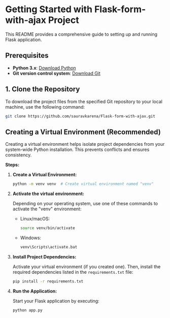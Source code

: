
# Getting Started with Flask-form-with-ajax Project

This README provides a comprehensive guide to setting up and running Flask application.

## Prerequisites

- **Python 3.x**: [Download Python](https://www.python.org/downloads/)
- **Git version control system**: [Download Git](https://git-scm.com/)

## 1. Clone the Repository

To download the project files from the specified Git repository to your local machine, use the following command:

```sh
git clone https://github.com/sauravkarena/Flask-form-with-ajax.git
```

## Creating a Virtual Environment (Recommended)

Creating a virtual environment helps isolate project dependencies from your system-wide Python installation. This prevents conflicts and ensures consistency.

**Steps:**

1. **Create a Virtual Environment:**

   ```sh
   python -m venv venv  # Create virtual environment named "venv"
   ```

2. **Activate the virtual environment:**

   Depending on your operating system, use one of these commands to activate the "venv" environment:

   - Linux/macOS:

     ```sh
     source venv/bin/activate
     ```

   - Windows:

     ```sh
     venv\Scripts\activate.bat
     ```

3. **Install Project Dependencies:**

   Activate your virtual environment (if you created one). Then, install the required dependencies listed in the `requirements.txt` file:

   ```sh
   pip install -r requirements.txt
   ```

4. **Run the Application:**

   Start your Flask application by executing:

   ```sh
   python app.py
   ```
